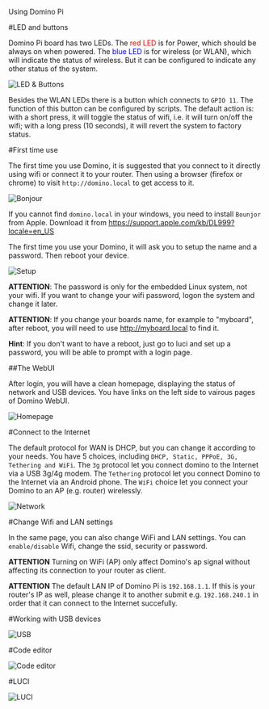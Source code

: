 Using Domino Pi

#LED and buttons

Domino Pi board has two LEDs. The <font color='red'>red LED</font> is for Power, which should be always on when powered. The <font color='blue'>blue LED</font> is for wireless (or WLAN), which will indicate the status of wireless. But it can be configured to indicate any other status of the system. 

![LED & Buttons](pi-led-button.jpg)

Besides the WLAN LEDs there is a button which connects to `GPIO 11`. The function of this button can be configured by scripts. The default action is: with a short press, it will toggle the status of wifi, i.e. it will turn on/off the wifi; with a long press (10 seconds), it will revert the system to factory status.

#First time use

The first time you use Domino, it is suggested that you connect to it directly using wifi or connect it to your router. Then using a browser (firefox or chrome) to visit `http://domino.local` to get access to it.

![Bonjour](bonjour.jpg)

If you cannot find `domino.local` in your windows, you need to install `Bounjor` from Apple. Download it from https://support.apple.com/kb/DL999?locale=en_US 

The first time you use your Domino, it will ask you to setup the name and a password. Then reboot your device.

![Setup](first_time.jpg)

**ATTENTION**: The password is only for the embedded Linux system, not your wifi. If you want to change your wifi password, logon the system and change it later.

**ATTENTION**: If you change your boards name, for example to "myboard", after reboot, you will need to use http://myboard.local to find it.

**Hint**: If you don't want to have a reboot, just go to luci and set up a password, you will be able to prompt with a login page.

##The WebUI

After login, you will have a clean homepage, displaying the status of network and USB devices. You have links on the left side to vairous pages of Domino WebUI.

![Homepage](homepage.jpg)

#Connect to the Internet

The default protocol for WAN is DHCP, but you can change it according to your needs. You have 5 choices, including `DHCP, Static, PPPoE, 3G, Tethering and WiFi`. The `3g` protocol let you connect domino to the Internet via a USB 3g/4g modem. The `Tethering` protocol let you connect Domino to the Internet via an Android phone. The `WiFi` choice let you connect your Domino to an AP (e.g. router) wirelessly.

![Network](network.jpg)

#Change Wifi and LAN settings

In the same page, you can also change WiFi and LAN settings. You can `enable/disable` Wifi, change the ssid, security or password. 

**ATTENTION** Turning on WiFi (AP) only affect Domino's ap signal without affecting its connection to your router as client.

**ATTENTION** The default LAN IP of Domino Pi is `192.168.1.1`. If this is your router's IP as well, please change it to another submit e.g. `192.168.240.1` in order that it can connect to the Internet succefully.


#Working with USB devices

![USB](usb-disk.jpg)

#Code editor

![Code editor](editor.jpg)

#LUCI

![LUCI](luci.jpg)

